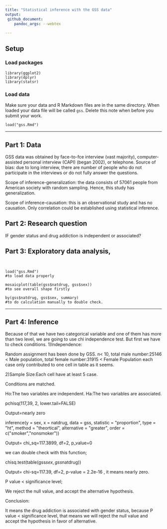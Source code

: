 ```yaml
---
title: "Statistical inference with the GSS data"
output: 
 github_document:
    pandoc_args: --webtex
    
---
```


## Setup

### Load packages

```{r load-packages, message = FALSE}
library(ggplot2)
library(dplyr)
library(statsr)
```

### Load data

Make sure your data and R Markdown files are in the same directory. When loaded
your data file will be called `gss`. Delete this note when before you submit 
your work. 

```{r load-data}
load("gss.Rmd")
```



* * *

## Part 1: Data


GSS data was obtained by face-to-fce interview (vast majority), computer-assisted personal interview (CAPI) (began 2002), or telephone. Source of bias: due to long interview, there are number of people who do not participate in the interviews or do not fully answer the questions.

Scope of inference-generalization: the data consists of 57061 people from American society with random sampling. Hence, this study has generalization.

Scope of inference-causation: this is an observational study and has no causation. Only correlation could be established using statistical inference.

## Part 2: Research question

IF gender status and drug addiction is independent or associated?


## Part 3: Exploratory data analysis,

```{r}


load("gss.Rmd")
#to load data properly

mosaicplot(table(gss$natdrug, gss$sex)) 
#to see overall shape firstly

by(gss$natdrug, gss$sex, summary) 
#to do calculation manually to double check.

```


* * *

## Part 4: Inference

Because of that we have two categorical variable and one of them has more than two level, we are going to use chi independence test.
But first we have to check conditions.
1)Independence:

Random assignment has been done by GSS.
n< 10, total male number:25146 < Male population, total female number:31915 < Female Population
each case only contributed to  one cell in table as it seems.

2)Sample Size:Each cell have at least 5 case.

Conditions are matched.

Ho:The two variables are independent.
Ha:The two variables are associated.




pchisq(117,39, 2, lower.tail=FALSE)

Output=nearly zero

inference(y = sex, x = natdrug, data = gss, statistic = "proportion", type = "ht", method = "theortical", alternative = "greater", order = c("smoker","nonsmoker"))

Output= chi_sq=117.3899, df=2, p_value=0

we can double check with this function;

chisq.test(table(gss$sex, gss$natdrug))

Output= chi-sq=117.39, df=2, p-value = 2.2e-16 , it means nearly zero.



P value < significance level;

We reject the null value, and accept the alternative hypothesis.

Conclusion:

It means the drug addiction is associated with gender status, because P value < significance level, that means we will reject the null value and accept the hypothesis
in favor of alternative.






